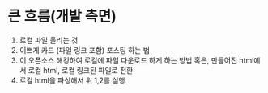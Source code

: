 # 큰 흐름(개발 측면)

1. 로컬 파일 올리는 것
2. 이쁘게 카드 (파일 링크 포함) 포스팅 하는 법
3. 이 오픈소스 해킹하여 로컬에 파일 다운로드 하게 하는 방법
   혹은, 만들어진 html에서 로컬 html, 로컬 링크된 파일로 전환
4. 로컬 html을 파싱해서 위 1,2를 실행
